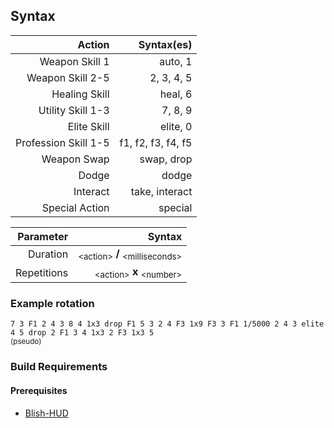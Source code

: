 ## Syntax


| Action | Syntax(es) |
| ------:| -----------:|
| Weapon Skill 1 | auto, 1 |
| Weapon Skill 2-5 | 2, 3, 4, 5 |
| Healing Skill    | heal, 6 |
| Utility Skill 1-3   | 7, 8, 9 |
| Elite Skill   | elite, 0 |
| Profession Skill 1-5 | f1, f2, f3, f4, f5 |
| Weapon Swap   | swap, drop |
| Dodge | dodge |
| Interact | take, interact |
| Special Action | special |

| Parameter | Syntax |
| ------:| -----------:|
| Duration | <sub>\<action\></sub> **/** <sub>\<milliseconds\></sub> |
| Repetitions | <sub>\<action\></sub> **x** <sub>\<number\></sub> |

### Example rotation
```7 3 F1 2 4 3 8 4 1x3 drop F1 5 3 2 4 F3 1x9 F3 3 F1 1/5000 2 4 3 elite 4 5 drop 2 F1 3 4 1x3 2 F3 1x3 5```  
<sub>(pseudo)</sub>

### Build Requirements

#### Prerequisites

- [Blish-HUD](https://github.com/blish-hud/Blish-HUD)
